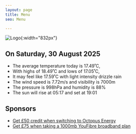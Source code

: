 ```yaml
---
layout: page
title: Menu
seo: Menu

---
```


![Logo](/images/logo.jpg){:width="832px"}

<!-- weather_marker starts -->
## On Saturday, 30 August 2025

- The average temperature today is 17.49˚C,
- With highs of 18.49˚C and lows of 17.05˚C,
- It may feel like 17.59˚C with light intensity drizzle rain
- The wind speed is 7.72m/s and visibility is 7000m
- The pressure is 998hPa and humidity is 88%
- The sun will rise at 05:17 and set at 19:01

<!-- weather_marker ends -->

## Sponsors

- [Get £50 credit when switching to Octopus Energy](https://bit.ly/3oD1nnS)
- [Get £75 when taking a 1000mb YouFibre broadband plan](https://aklam.io/91zWhU?)

